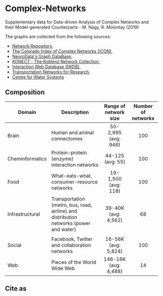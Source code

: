 # Complex-Networks
Supplementary data for Data-driven Analysis of Complex Networks and their Model-generated Counterparts - M. Nagy, R. Molontay (2019)

The graphs are collected from the following sources: 
* [Network Repository](http://networkrepository.com), 
* [The Colorado Index of Complex Networks (ICON)](http://networkrepository.com), 
* [NeuroData's Graph DataBase](http://openconnecto.me/graph-services/download/), 
* [KONECT - The Koblenz Network Collection](http://konect.uni-koblenz.de/), 
* [Interaction Web Database (IWDB)](https://www.nceas.ucsb.edu/interactionweb/resources.html), 
* [Transportation Networks for Research](https://github.com/bstabler/TransportationNetworks),
* [Centre for Water Systems](http://emps.exeter.ac.uk/engineering/research/cws/resources/benchmarks/)

## Composition

| Domain | Description | Range of network size | Number of networks |
|-----------------|---------------------------------------------------------------------------------|:-----------------------------:|:--------------:|
| Brain | Human and animal connectomes | 50-2,995  (avg: 946) | 100 |
| Cheminformatics | Protein-protein (enzyme) interaction networks | 44-125 (avg: 55) | 100 |
| Food | What-eats-what, consumer-resource networks | 19-1,500 (avg: 118) | 100 |
| Infrastructural | Transportation (metro, bus, road, airline) and distribution networks (power and water) | 39-40K (avg: 4,562) | 68 |
|  |  |  |  |
| Social | Facebook, Twitter and collaboration networks | 16-56K (avg: 5,824) | 100 |
| Web | Pieces of the World Wide Web | 146-16K (avg: 4,488) | 14 |
## Cite as
